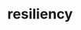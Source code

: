 ---
layout: posts_by_category
categories: resiliency
title: resiliency
permalink: /category/resiliency
---